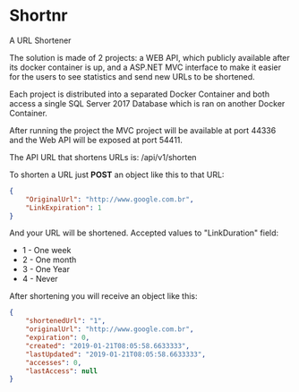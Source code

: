 # Shortnr
A URL Shortener

The solution is made of 2 projects: a WEB API, which publicly available after its docker container is up, and a ASP.NET MVC interface to make it easier for the users to see statistics and send new URLs to be shortened.

Each project is distributed into a separated Docker Container and both access a single SQL Server 2017 Database which is ran on another Docker Container.

After running the project the MVC project will be available at port 44336 and the Web API will be exposed at port 54411.

The API URL that shortens URLs is: /api/v1/shorten

To shorten a URL just **POST** an object like this to that URL:
```json
{
	"OriginalUrl": "http://www.google.com.br",
	"LinkExpiration": 1
}
```
And your URL will be shortened. Accepted values to "LinkDuration" field:
  - 1 - One week 
  - 2 - One month
  - 3 - One Year
  - 4 - Never

After shortening you will receive an object like this:
```json
{
    "shortenedUrl": "1",
    "originalUrl": "http://www.google.com.br",
    "expiration": 0,
    "created": "2019-01-21T08:05:58.6633333",
    "lastUpdated": "2019-01-21T08:05:58.6633333",
    "accesses": 0,
    "lastAccess": null
}
```
